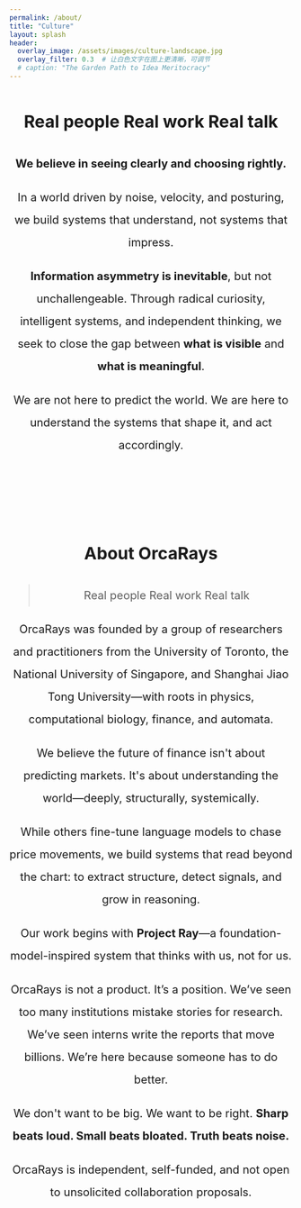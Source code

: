 ```yaml
---
permalink: /about/
title: "Culture"
layout: splash
header:
  overlay_image: /assets/images/culture-landscape.jpg
  overlay_filter: 0.3  # 让白色文字在图上更清晰，可调节
  # caption: "The Garden Path to Idea Meritocracy"
---
```


<section style="text-align: center; font-size: 1.25rem; line-height: 2; max-width: 800px; margin: 0 auto;">

## Real people  Real work  Real talk

**We believe in seeing clearly and choosing rightly.**

In a world driven by noise, velocity, and posturing, we build systems that understand, not systems that impress.

**Information asymmetry is inevitable**, but not unchallengeable. Through radical curiosity, intelligent systems, and independent thinking, we seek to close the gap between **what is visible** and **what is meaningful**.

We are not here to predict the world. We are here to understand the systems that shape it, and act accordingly.

<br><br>

## About OrcaRays

>Real people  Real work  Real talk

OrcaRays was founded by a group of researchers and practitioners from the University of Toronto, the National University of Singapore, and Shanghai Jiao Tong University—with roots in physics, computational biology, finance, and automata.

We believe the future of finance isn't about predicting markets.
 It's about understanding the world—deeply, structurally, systemically.

While others fine-tune language models to chase price movements, we build systems that read beyond the chart:
 to extract structure, detect signals, and grow in reasoning.

Our work begins with **Project Ray**—a foundation-model-inspired system that thinks with us, not for us.

OrcaRays is not a product. It’s a position.
 We’ve seen too many institutions mistake stories for research.
 We’ve seen interns write the reports that move billions.
 We’re here because someone has to do better.

We don't want to be big.
 We want to be right.
 **Sharp beats loud. Small beats bloated. Truth beats noise.**

OrcaRays is independent, self-funded, and not open to unsolicited collaboration proposals.

</section>
